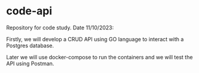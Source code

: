 # code-api
Repository for code study.
Date 11/10/2023: 

Firstly, we will develop a CRUD API using GO language to interact with a Postgres database. 

Later we will use docker-compose to run the containers and we will test the API using Postman.